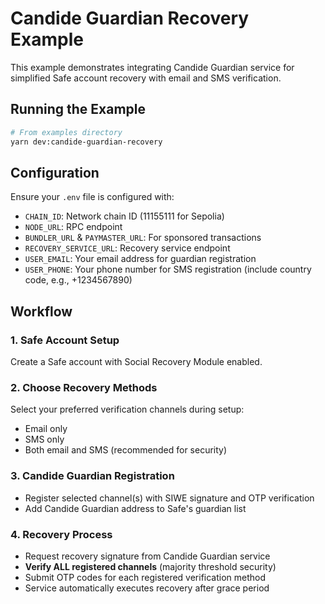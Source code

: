 # Candide Guardian Recovery Example

This example demonstrates integrating Candide Guardian service for simplified Safe account recovery with email and SMS verification.

## Running the Example

```bash
# From examples directory
yarn dev:candide-guardian-recovery
```

## Configuration

Ensure your `.env` file is configured with:
- `CHAIN_ID`: Network chain ID (11155111 for Sepolia)
- `NODE_URL`: RPC endpoint
- `BUNDLER_URL` & `PAYMASTER_URL`: For sponsored transactions
- `RECOVERY_SERVICE_URL`: Recovery service endpoint
- `USER_EMAIL`: Your email address for guardian registration
- `USER_PHONE`: Your phone number for SMS registration (include country code, e.g., +1234567890)

## Workflow

### 1. Safe Account Setup
Create a Safe account with Social Recovery Module enabled.

### 2. Choose Recovery Methods
Select your preferred verification channels during setup:
- Email only
- SMS only  
- Both email and SMS (recommended for security)

### 3. Candide Guardian Registration
- Register selected channel(s) with SIWE signature and OTP verification
- Add Candide Guardian address to Safe's guardian list

### 4. Recovery Process
- Request recovery signature from Candide Guardian service
- **Verify ALL registered channels** (majority threshold security)
- Submit OTP codes for each registered verification method
- Service automatically executes recovery after grace period

